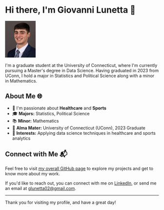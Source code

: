 # Hi there, I'm Giovanni Lunetta 👋

<img src="IMG-5461.jpg" width="100" height="120">

I'm a graduate student at the University of Connecticut, where I'm currently pursuing a Master's degree in Data Science. Having graduated in 2023 from UConn, I hold a major in Statistics and Political Science along with a minor in Mathematics.

## About Me 🌐

- 🔭 I'm passionate about **Healthcare** and **Sports**
- 🎓 **Majors:** Statistics, Political Science
- 📚 **Minor:** Mathematics
- 🏫 **Alma Mater:** University of Connecticut (UConn), 2023 Graduate
- 🎯 **Interests:** Applying data science techniques in healthcare and sports analytics

## Connect with Me 📬

Feel free to visit [my overall GitHub page](https://github.com/giovanni-lunetta/) to explore my projects and get to know more about my work.

If you'd like to reach out, you can connect with me on [LinkedIn](https://www.linkedin.com/in/giovanni-lunetta/), or send me an email at glunetta02@gmail.com.

---

Thank you for visiting my profile, and have a great day!
